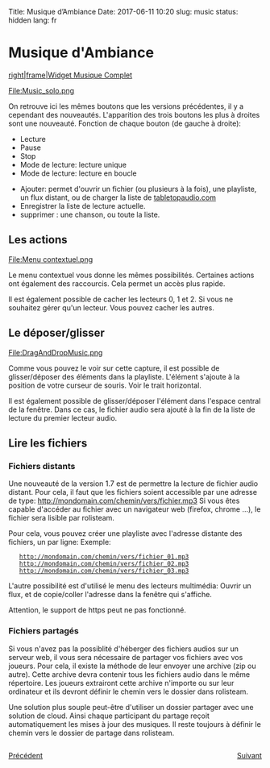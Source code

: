 Title: Musique d’Ambiance
Date: 2017-06-11 10:20
slug: music
status: hidden
lang: fr

Musique d\'Ambiance
===================

[right\|frame\|Widget Musique
Complet](/File:Music_global.png "wikilink")

[<File:Music_solo.png>](/File:Music_solo.png "wikilink")

On retrouve ici les mêmes boutons que les versions précédentes, il y a
cependant des nouveautés. L\'apparition des trois boutons les plus à
droites sont une nouveauté. Fonction de chaque bouton (de gauche à
droite):

-   Lecture
-   Pause
-   Stop
-   Mode de lecture: lecture unique
-   Mode de lecture: lecture en boucle

<!-- -->

-   Ajouter: permet d\'ouvrir un fichier (ou plusieurs à la fois), une
    playliste, un flux distant, ou de charger la liste de
    [tabletopaudio.com](http://tabletopaudio.com)
-   Enregistrer la liste de lecture actuelle.
-   supprimer : une chanson, ou toute la liste.

Les actions
-----------

[<File:Menu> contextuel.png](/File:Menu_contextuel.png "wikilink")

Le menu contextuel vous donne les mêmes possibilités. Certaines actions
ont également des raccourcis. Cela permet un accès plus rapide.

Il est également possible de cacher les lecteurs 0, 1 et 2. Si vous ne
souhaitez gérer qu\'un lecteur. Vous pouvez cacher les autres.

Le déposer/glisser
------------------

[<File:DragAndDropMusic.png>](/File:DragAndDropMusic.png "wikilink")

Comme vous pouvez le voir sur cette capture, il est possible de
glisser/déposer des éléments dans la playliste. L\'élément s\'ajoute à
la position de votre curseur de souris. Voir le trait horizontal.

Il est également possible de glisser/déposer l\'élément dans l\'espace
central de la fenêtre. Dans ce cas, le fichier audio sera ajouté à la
fin de la liste de lecture du premier lecteur audio.

Lire les fichiers
-----------------

### Fichiers distants

Une nouveauté de la version 1.7 est de permettre la lecture de fichier
audio distant. Pour cela, il faut que les fichiers soient accessible par
une adresse de type: <http://mondomain.com/chemin/vers/fichier.mp3> Si
vous êtes capable d\'accéder au fichier avec un navigateur web (firefox,
chrome ...), le fichier sera lisible par rolisteam.

Pour cela, vous pouvez créer une playliste avec l\'adresse distante des
fichiers, un par ligne: Exemple:

`   `[`http://mondomain.com/chemin/vers/fichier_01.mp3`](http://mondomain.com/chemin/vers/fichier_01.mp3)\
`   `[`http://mondomain.com/chemin/vers/fichier_02.mp3`](http://mondomain.com/chemin/vers/fichier_02.mp3)\
`   `[`http://mondomain.com/chemin/vers/fichier_03.mp3`](http://mondomain.com/chemin/vers/fichier_03.mp3)

L\'autre possibilité est d\'utilisé le menu des lecteurs multimédia:
Ouvrir un flux, et de copie/coller l\'adresse dans la fenêtre qui
s\'affiche.

Attention, le support de https peut ne pas fonctionné.

### Fichiers partagés

Si vous n\'avez pas la possiblité d\'héberger des fichiers audios sur un
serveur web, il vous sera nécessaire de partager vos fichiers avec vos
joueurs. Pour cela, il existe la méthode de leur envoyer une archive
(zip ou autre). Cette archive devra contenir tous les fichiers audio
dans le même répertoire. Les joueurs extrairont cette archive n\'importe
ou sur leur ordinateur et ils devront définir le chemin vers le dossier
dans rolisteam.

Une solution plus souple peut-être d\'utiliser un dossier partager avec
une solution de cloud. Ainsi chaque participant du partage reçoit
automatiquement les mises à jour des musiques. Il reste toujours à
définir le chemin vers le dossier de partage dans rolisteam.


<p style="text-align: left; width:49%; display: inline-block;"><a href="/fr/npcmaker.html">Précédent</a></p>
<p style="text-align: right; width:50%;  display: inline-block;"><a href="/fr/images.html">Suivant</a></p>
